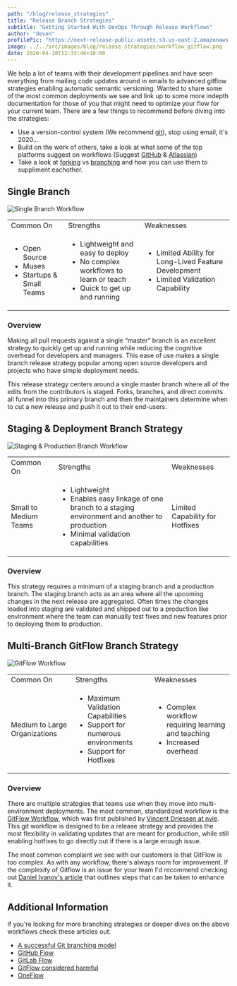 ```yaml
---
path: "/blog/release_strategies"
title: "Release Branch Strategies"
subtitle: "Getting Started With DevOps Through Release Workflows"
author: "devon"
profilePic: "https://next-release-public-assets.s3.us-east-2.amazonaws.com/devon_profile_pic.png"
image: ../../src/images/blog/release_strategies/workflow_gitflow.png
date: 2020-04-10T12:33:46+10:00
---
```


We help a lot of teams with their development pipelines and have seen everything from mailing
code updates around in emails to advanced gitflow strategies enabling automatic semantic versioning.
Wanted to share some of the most common deployments we see and link up to some more indepth documentation
for those of you that might need to optimize your flow for your current team. There are a few things to
recommend before diving into the strategies:

-   Use a version-control system (We recommend [git](https://git-scm.com/)), stop using email, it's 2020...
-   Build on the work of others, take a look at what some of the top platforms suggest on
    workflows (Suggest [GitHub](https://help.github.com/en/github/collaborating-with-issues-and-pull-requests/github-flow) & [Atlassian](https://www.atlassian.com/git/tutorials/comparing-workflows))
-   Take a look at [forking](https://www.atlassian.com/git/tutorials/comparing-workflows/forking-workflow) vs [branching](https://git-scm.com/book/en/v2/Git-Branching-Branching-Workflows) and how you can use them to suppliment eachother.

## Single Branch

![Single Branch Workflow](../../src/images/blog/release_strategies/workflow_single_branch.png)

<table>
<tr>
  <td>Common On</td>
  <td>Strengths</td>
  <td>Weaknesses</td>
</tr>
<tr>
  <td>
    <ul>
      <li>Open Source</li>
      <li>Muses</li>
      <li>Startups & Small Teams</li>
    </ul>
  </td>
  <td>
    <ul>
      <li>Lightweight and easy to deploy</li>
      <li>No complex workflows to learn or teach</li>
      <li>Quick to get up and running</li>
    </ul>
  </td>
  <td>
    <ul>
      <li>Limited Ability for Long-Lived Feature Development</li>
      <li>Limited Validation Capability</li>
    </ul>
  </td>
</tr>
</table>

### Overview

Making all pull requests against a single “master” branch is an excellent strategy to
quickly get up and running while reducing the cognitive overhead for developers and
managers. This ease of use makes a single branch release strategy popular among open
source developers and projects who have simple deployment needs.

This release strategy centers around a single master branch where all of the edits from
the contributors is staged. Forks, branches, and direct commits all funnel into this
primary branch and then the maintainers determine when to cut a new release and push
it out to their end-users.

## Staging & Deployment Branch Strategy

![Staging & Production Branch Workflow](../../src/images/blog/release_strategies/workflow_staging_and_production.png)

<table>
<tr>
  <td>Common On</td>
  <td>Strengths</td>
  <td>Weaknesses</td>
</tr>
<tr>
  <td>Small to Medium Teams</td>
  <td>
    <ul>
      <li>Lightweight</li>
      <li>Enables easy linkage of one branch to a staging environment and another to production</li>
      <li>Minimal validation capabilities</li>
    </ul>
  </td>
  <td>Limited Capability for Hotfixes</td>
</tr>
</table>

### Overview

This strategy requires a minimum of a staging branch and a production branch. The
staging branch acts as an area where all the upcoming changes in the next release
are aggregated. Often times the changes loaded into staging are validated and shipped
out to a production like environment where the team can manually test fixes and new
features prior to deploying them to production.

## Multi-Branch GitFlow Branch Strategy

![GitFlow Workflow](../../src/images/blog/release_strategies/GitFlowHotfixBranch.png)

<table>
<tr>
  <td>Common On</td>
  <td>Strengths</td>
  <td>Weaknesses</td>
</tr>
<tr>
  <td>Medium to Large Organizations</td>
  <td>
    <ul>
      <li>Maximum Validation Capabilities</li>
      <li>Support for numerous environments</li>
      <li>Support for Hotfixes</li>
    </ul>
  </td>
  <td>
    <ul>
      <li>Complex workflow requiring learning and teaching</li>
      <li>Increased overhead</li>
    </ul>
  </td>
</tr>
</table>

### Overview

There are multiple strategies that teams use when they move into multi-environment deployments.
The most common, standardized workflow is the [GitFlow Workflow](https://datasift.github.io/gitflow/IntroducingGitFlow.html),
which was first published by [Vincent Driessen at nvie](https://nvie.com/posts/a-successful-git-branching-model/).
This git workflow is designed to be a release
strategy and provides the most flexibility in validating updates that are meant for
production, while still enabling hotfixes to go directly out if there is a large enough issue.

The most common complaint we see with our customers is that GitFlow is too complex. As with any workflow,
there's always room for improvement. If the complexity of Gitflow is an issue for your team
I'd recommend checking out [Daniel Ivanov's article](https://www.toptal.com/gitflow/enhanced-git-flow-explained)
that outlines steps that can be taken to enhance it.

## Additional Information

If you're looking for more branching strategies or deeper dives on the above workflows check
these articles out:

-   [A successful Git branching model](https://nvie.com/posts/a-successful-git-branching-model/)
-   [GitHub Flow](http://scottchacon.com/2011/08/31/github-flow.html)
-   [GitLab Flow](https://docs.gitlab.com/ee/topics/gitlab_flow.html)
-   [GitFlow considered harmful](https://www.endoflineblog.com/gitflow-considered-harmful)
-   [OneFlow](https://www.endoflineblog.com/oneflow-a-git-branching-model-and-workflow)
